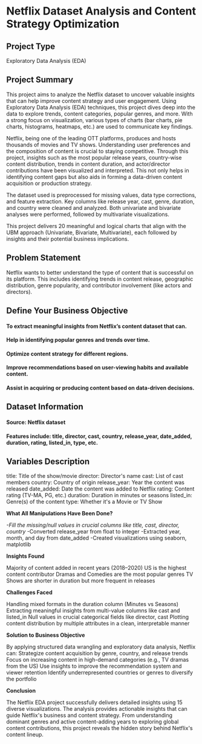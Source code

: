 # Netflix Dataset Analysis and Content Strategy Optimization

## Project Type
Exploratory Data Analysis (EDA)

## Project Summary

This project aims to analyze the Netflix dataset to uncover valuable insights that can help improve content strategy and user engagement. Using Exploratory Data Analysis (EDA) techniques, this project dives deep into the data to explore trends, content categories, popular genres, and more. With a strong focus on visualization, various types of charts (bar charts, pie charts, histograms, heatmaps, etc.) are used to communicate key findings.

Netflix, being one of the leading OTT platforms, produces and hosts thousands of movies and TV shows. Understanding user preferences and the composition of content is crucial to staying competitive. Through this project, insights such as the most popular release years, country-wise content distribution, trends in content duration, and actor/director contributions have been visualized and interpreted. This not only helps in identifying content gaps but also aids in forming a data-driven content acquisition or production strategy.

The dataset used is preprocessed for missing values, data type corrections, and feature extraction. Key columns like release year, cast, genre, duration, and country were cleaned and analyzed. Both univariate and bivariate analyses were performed, followed by multivariate visualizations.

This project delivers 20 meaningful and logical charts that align with the UBM approach (Univariate, Bivariate, Multivariate), each followed by insights and their potential business implications.

## Problem Statement

Netflix wants to better understand the type of content that is successful on its platform. This includes identifying trends in content release, geographic distribution, genre popularity, and contributor involvement (like actors and directors).

## Define Your Business Objective

#### To extract meaningful insights from Netflix’s content dataset that can.
#### Help in identifying popular genres and trends over time.
#### Optimize content strategy for different regions.
#### Improve recommendations based on user-viewing habits and available content.
#### Assist in acquiring or producing content based on data-driven decisions.

## Dataset Information

#### Source: Netflix dataset
#### Features include: title, director, cast, country, release_year, date_added, duration, rating, listed_in, type, etc.

## Variables Description

title: Title of the show/movie
director: Director's name
cast: List of cast members
country: Country of origin
release_year: Year the content was released
date_added: Date the content was added to Netflix
rating: Content rating (TV-MA, PG, etc.)
duration: Duration in minutes or seasons
listed_in: Genre(s) of the content
type: Whether it's a Movie or TV Show

**What All Manipulations Have Been Done?**

*-Fill the  missing/null values in crucial columns like title, cast, director, country*
-Converted release_year from float to integer
-Extracted year, month, and day from date_added
-Created visualizations using seaborn, matplotlib

**Insights Found**

Majority of content added in recent years (2018–2020)
US is the highest content contributor
Dramas and Comedies are the most popular genres
TV Shows are shorter in duration but more frequent in releases

**Challenges Faced**

Handling mixed formats in the duration column (Minutes vs Seasons)
Extracting meaningful insights from multi-value columns like cast and listed_in
Null values in crucial categorical fields like director, cast
Plotting content distribution by multiple attributes in a clean, interpretable manner

**Solution to Business Objective**

By applying structured data wrangling and exploratory data analysis, Netflix can:
Strategize content acquisition by genre, country, and release trends
Focus on increasing content in high-demand categories (e.g., TV dramas from the US)
Use insights to improve the recommendation system and viewer retention
Identify underrepresented countries or genres to diversify the portfolio

**Conclusion**

The Netflix EDA project successfully delivers detailed insights using 15 diverse visualizations. The analysis provides actionable insights that can guide Netflix's business and content strategy. From understanding dominant genres and active content-adding years to exploring global content contributions, this project reveals the hidden story behind Netflix's content lineup.
